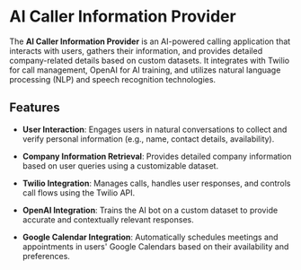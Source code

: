 # AI Caller Information Provider

The **AI Caller Information Provider** is an AI-powered calling application that interacts with users, gathers their information, and provides detailed company-related details based on custom datasets. It integrates with Twilio for call management, OpenAI for AI training, and utilizes natural language processing (NLP) and speech recognition technologies.

## Features

- **User Interaction**: Engages users in natural conversations to collect and verify personal information (e.g., name, contact details, availability).

- **Company Information Retrieval**: Provides detailed company information based on user queries using a customizable dataset.

- **Twilio Integration**: Manages calls, handles user responses, and controls call flows using the Twilio API.

- **OpenAI Integration**: Trains the AI bot on a custom dataset to provide accurate and contextually relevant responses.

- **Google Calendar Integration**: Automatically schedules meetings and appointments in users' Google Calendars based on their availability and preferences.
